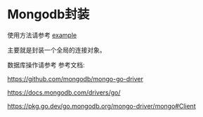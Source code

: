 # Mongodb封装

使用方法请参考 [example](https://github.com/werbenhu/go-tools/mdb/-/blob/master/examples/main.go)

主要就是封装一个全局的连接对象。

数据库操作请参考 参考文档: 

https://github.com/mongodb/mongo-go-driver

https://docs.mongodb.com/drivers/go/

https://pkg.go.dev/go.mongodb.org/mongo-driver/mongo#Client
